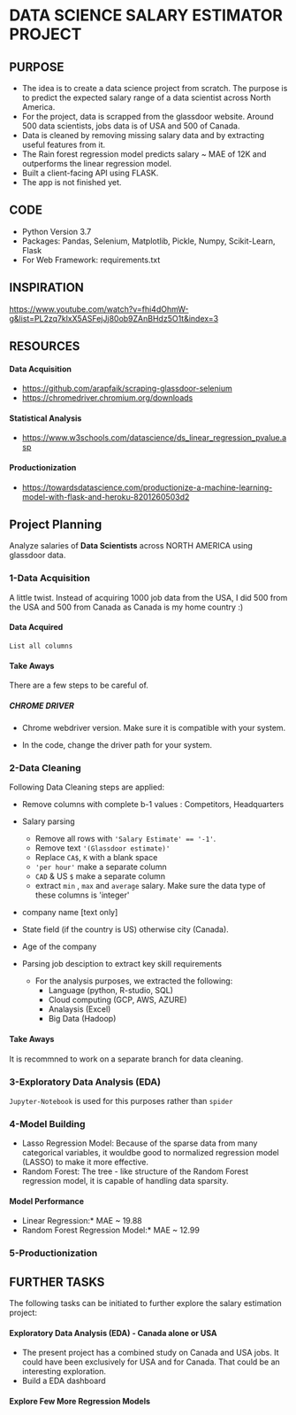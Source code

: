 # DATA SCIENCE SALARY ESTIMATOR PROJECT

## PURPOSE
* The idea is to create a data science project from scratch. The purpose is to predict the expected salary range of a data scientist across North America. 
* For the project, data is scrapped from the glassdoor website. Around 500 data scientists, jobs data is of USA and 500 of Canada. 
* Data is cleaned by removing missing salary data and by extracting useful features from it. 
* The Rain forest regression model predicts salary ~ MAE of 12K and outperforms the linear regression model. 
* Built a client-facing API using FLASK.
* The app is not finished yet. 

## CODE
- Python Version 3.7
- Packages: Pandas, Selenium, Matplotlib, Pickle, Numpy, Scikit-Learn, Flask
- For Web Framework: requirements.txt

## INSPIRATION
https://www.youtube.com/watch?v=fhi4dOhmW-g&list=PL2zq7klxX5ASFejJj80ob9ZAnBHdz5O1t&index=3

## RESOURCES 
#### Data Acquisition
- https://github.com/arapfaik/scraping-glassdoor-selenium
- https://chromedriver.chromium.org/downloads  

#### Statistical Analysis 
- https://www.w3schools.com/datascience/ds_linear_regression_pvalue.asp 
#### Productionization
- https://towardsdatascience.com/productionize-a-machine-learning-model-with-flask-and-heroku-8201260503d2

## Project Planning
Analyze salaries of **Data Scientists** across NORTH AMERICA using glassdoor data. 

### 1-Data Acquisition
A little twist. Instead of acquiring 1000 job data from the USA, I did 500 from the USA and 500 from Canada as Canada is my home country :)
#### Data Acquired
`List all columns`

#### Take Aways
There are a few steps to be careful of.

##### CHROME DRIVER
-	Chrome webdriver version. Make sure it is compatible with your system. 

-	In the code, change the driver path for your system. 

### 2-Data Cleaning
Following Data Cleaning steps are applied:
-  Remove columns with complete b-1 values : Competitors, Headquarters  
- Salary parsing
    - Remove all rows with `'Salary Estimate' == '-1'`.
    - Remove text `'(Glassdoor estimate)'`
    - Replace `CA$`, `K` with a blank space
    - `'per hour'` make a separate column 
    - `CAD` & US `$` make a separate column
    - extract `min` , `max` and `average` salary. Make sure the data type of these columns is 'integer'

- company name [text only]
- State field (if the country is US) otherwise city (Canada). 
- Age of the company 
- Parsing job desciption to extract key skill requirements
    - For the analysis purposes, we extracted the following:
    	- Language (python, R-studio, SQL)
    	- Cloud computing (GCP, AWS, AZURE)
    	- Analaysis (Excel)
    	- Big Data (Hadoop)

#### Take Aways 
It is recommned to work on a separate branch for data cleaning.     	

### 3-Exploratory Data Analysis (EDA)

`Jupyter-Notebook` is used for this purposes rather than `spider`

### 4-Model Building

- Lasso Regression Model: Because of the sparse data from many categorical variables, it wouldbe good to normalized regression model (LASSO) to make it more effective. 
- Random Forest: The tree - like structure of the Random Forest regression model, it is capable of handling data sparsity. 

#### Model Performance
- Linear Regression:* MAE ~ 19.88
- Random Forest Regression Model:* MAE ~ 12.99

### 5-Productionization 




## FURTHER TASKS
The following tasks can be initiated to further explore the salary estimation project:

#### Exploratory Data Analysis (EDA) - Canada alone or USA 
- The present project has a combined study on Canada and USA jobs. It could have been exclusively for USA and for Canada. That could be an interesting exploration. 
- Build a EDA dashboard 

#### Explore Few More Regression Models


